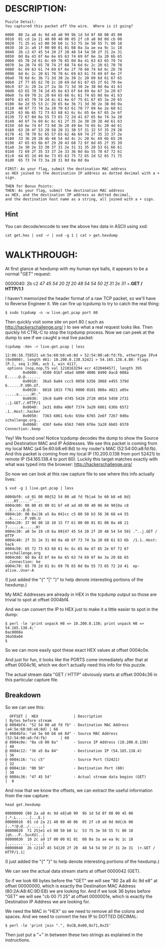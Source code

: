 # DESCRIPTION: #

~~~~
Puzzle Detail:
You captured this packet off the wire.  Where is it going?

0000  80 2a a8 4c 9d e8 a0 99 9b 1d 5d 8f 08 00 45 00
0010  01 cd 2a 21 40 00 40 06 05 2f c0 a8 0d 0d cb 00
0020  71 25 e1 e3 00 50 b0 1c 53 75 3e 58 55 7c 80 18
0030  10 2c a9 1f 00 00 01 01 08 0a 3a ae ea 9c 1c 18
0040  2b c2 47 45 54 20 2f 20 48 54 54 50 2f 31 2e 31
0050  0d 0a 43 6f 6e 6e 65 63 74 69 6f 6e 3a 20 6b 65
0060  65 70 2d 61 6c 69 76 65 0d 0a 41 63 63 65 70 74
0070  3a 20 74 65 78 74 2f 68 74 6d 6c 2c 20 61 70 70
0080  6c 69 63 61 74 69 6f 6e 2f 78 68 74 6d 6c 2b 78
0090  6d 6c 2c 20 61 70 70 6c 69 63 61 74 69 6f 6e 2f
00a0  78 6d 6c 3b 71 3d 30 2e 39 2c 20 69 6d 61 67 65
00b0  2f 77 65 62 70 2c 20 69 6d 61 67 65 2f 61 70 6e
00c0  67 2c 20 2a 2f 2a 3b 71 3d 30 2e 38 0d 0a 41 63
00d0  63 65 70 74 2d 45 6e 63 6f 64 69 6e 67 3a 20 67
00e0  7a 69 70 2c 20 64 65 66 6c 61 74 65 0d 0a 41 63
00f0  63 65 70 74 2d 4c 61 6e 67 75 61 67 65 3a 20 65
0100  6e 2d 55 53 2c 20 65 6e 3b 71 3d 30 2e 38 0d 0a
0110  48 6f 73 74 3a 20 70 63 61 70 77 69 6e 2e 68 61
0120  63 6b 65 72 73 63 68 61 6c 6c 65 6e 67 65 2e 6f
0130  72 67 0d 0a 55 73 65 72 2d 41 67 65 6e 74 3a 20
0140  4d 6f 7a 69 6c 6c 61 2f 35 2e 30 20 28 4d 61 63
0150  69 6e 74 6f 73 68 3b 20 49 6e 74 65 6c 20 4d 61
0160  63 20 4f 53 20 58 20 31 30 5f 31 32 5f 35 29 20
0170  41 70 70 6c 65 57 65 62 4b 69 74 2f 35 33 37 2e
0180  33 36 20 28 4b 48 54 4d 4c 2c 20 6c 69 6b 65 20
0190  47 65 63 6b 6f 29 20 43 68 72 6f 6d 65 2f 35 39
01a0  2e 30 2e 33 30 37 31 2e 31 31 35 20 53 61 66 61
01b0  72 69 2f 35 33 37 2e 33 36 0d 0a 55 70 67 72 61
01c0  64 65 2d 49 6e 73 65 63 75 72 65 2d 52 65 71 75
01d0  65 73 74 73 3a 20 31 0d 0a 0d 0a

FIRST: As your flag, submit the destination MAC address
as HEX joined to the destination IP address as dotted decimal with a + sign.

THEN for Bonus Points:
THEN: As your flag, submit the destination MAC address
as HEX, and the destination IP address as dotted decimal,
and the destination host name as a string, all joined with a + sign.
~~~~

## Hint ##

You can decode/encode to see the above hex data in ASCII using xxd:

~~~~
cat get.hex | xxd -r | xxd -g 1 | cat > get.hexdump
~~~~


# WALKTHROUGH: #

At first glance at hexdump with my human eye balls, it appears to be a normal "GET" request:

0000040: 2b c2 *47 45 54 20 2f 20 48 54 54 50 2f 31 2e 31*  +.**GET / HTTP/1.1**

I haven't memorized the header format of a raw TCP packet, so we'll have to Reverse Engineer it. We can fire up tcpdump to try to catch the real thing:

~~~~
$ sudo tcpdump -n -w live.get.pcap port 80
~~~~

Then quickly visit some site on port 80 ( such as http://hackerschallenge.org/ ) to see what a real request looks like. Then quickly hit CTRL-C to stop the tcpdump process. Now we can peek at the dump to see if we caught a real live packet:

~~~~
tcpdump -Xen -r live.get.pcap | less

12:06:18.758521 a4:5e:60:b8:e6:8d > 52:54:00:a8:fd:fb, ethertype IPv4 (0x0800), length 461: 10.200.0.138.52421 > 54.165.138.4.80: Flags [P.], seq 1:396, ack 1, win 4117,
 options [nop,nop,TS val 1210163294 ecr 432040457], length 395
        0x0000:  4500 01bf e8ad 4000 4006 8490 0ac8 008a  E.....@.@.......
        0x0010:  36a5 8a04 ccc5 0050 b356 3068 e455 379d  6......P.V0h.U7.
        0x0020:  8018 1015 f761 0000 0101 080a 4821 a05e  .....a......H!.^
        0x0030:  19c0 6a09 4745 5420 2f20 4854 5450 2f31  ..j.GET./.HTTP/1
        0x0040:  2e31 0d0a 486f 7374 3a20 6861 636b 6572  .1..Host:.hacker
        0x0050:  7363 6861 6c6c 656e 6765 2e6f 7267 0d0a  schallenge.org..
        0x0060:  436f 6e6e 6563 7469 6f6e 3a20 6b65 6570  Connection:.keep
~~~~

Yey! We found one! Notice tcpdump decodes the dump to show the Source and Destination MAC and IP Addresses. We see this packet is coming from my local MAC (a4:5e:60:b8:e6:8d) to my router's MAC (52:54:00:a8:fd:fb). And this packet is coming from my local IP (10.200.0.138 from port 52421) to remote IP (54.165.138.4 to port 80). Luckily this target matches exactly with what was typed into the browser: http://hackerschallenge.org/

So now we can look at this raw capture file to see where this info actually lives:

~~~~
$ xxd -g 1 live.get.pcap | less

0004bf0: cd 01 00 00{52 54 00 a8 fd fb|a4 5e 60 b8 e6 8d} ....RT.....^`...
0004c00: 08 00 45 00 01 bf e8 ad 40 00 40 06 84 90{0a c8  ..E.....@.@.....
0004c10: 00 8a|36 a5 8a 04}cc c5 00 50 b3 56 30 68 e4 55  ..6......P.V0h.U
0004c20: 37 9d 80 18 10 15 f7 61 00 00 01 01 08 0a 48 21  7......a......H!
0004c30: a0 5e 19 c0 6a 09{47 45 54 20 2f 20 48 54 54 50} .^..j.GET / HTTP
0004c40: 2f 31 2e 31 0d 0a 48 6f 73 74 3a 20 68 61 63 6b  /1.1..Host: hack
0004c50: 65 72 73 63 68 61 6c 6c 65 6e 67 65 2e 6f 72 67  erschallenge.org
0004c60: 0d 0a 43 6f 6e 6e 65 63 74 69 6f 6e 3a 20 6b 65  ..Connection: ke
0004c70: 65 70 2d 61 6c 69 76 65 0d 0a 55 73 65 72 2d 41  ep-alive..User-A
~~~~

(I just added the "{" "|" "}" to help denote interesting portions of the hexdump.)

My MAC Addresses are already in HEX in the tcpdump output so those are trivial to spot at offset 0004bf4.

And we can convert the IP to HEX just to make it a little easier to spot in the dump:

~~~~
$ perl -le 'print unpack H8 => 10.200.0.138; print unpack H8 => 54.165.138.4;'
0ac8008a
36a58a04
$
~~~~

So we can more easily spot these exact HEX values at offset 0004c0e.

And just for fun, it looks like the PORTS come immediately after that at offset 0004c16, which we don't actually need this info for this puzzle.

The actual stream data "GET / HTTP" obviously starts at offset 0004c36 in this particular capture file.

## Breakdown ##

So we can see this:

~~~~
  OFFSET |  HEX                | Description                                 | Bytes before stream
@ 0004bf4: "52 54 00 a8 fd fb" - Destination MAC Address (a4:5e:60:b8:e6:8d) | 66
@ 0004bfa: "a4 5e 60 b8 e6 8d" - Source MAC Address (52:54:00:a8:fd:fb)      | 60
@ 0004c0e: "0a c8 00 8a"       - Source IP Address (10.200.0.138)            | 40
@ 0004c12: "36 a5 8a 04"       - Destination IP (54.165.138.4)               | 36
@ 0004c16: "cc c5"             - Source Port (52421)                         | 32
@ 0004c18: "00 50"             - Destination Port (80)                       | 30
@ 0004c36: "47 45 54"          - Actual stream data begins (GET)             |  0
~~~~

And now that we know the offsets, we can extract the useful information from the raw capture:

~~~~
head get.hexdump

00000000 {80 2a a8 4c 9d e8}a0 99  9b 1d 5d 8f 08 00 45 00  |.*.L......]...E.|
00000010  01 cd 2a 21 40 00 40 06  05 2f c0 a8 0d 0d{cb 00  |..*!@.@../......|
00000020  71 25}e1 e3 00 50 b0 1c  53 75 3e 58 55 7c 80 18  |q%...P..Su>XU|..|
00000030  10 2c a9 1f 00 00 01 01  08 0a 3a ae ea 9c 1c 18  |.,........:.....|
00000040  2b c2{47 45 54}20 2f 20  48 54 54 50 2f 31 2e 31  |+.GET / HTTP/1.1|
~~~~

(I just added the "{" "}" to help denote interesting portions of the hexdump.)

We can see the actual data stream starts at offset 0000042 (GET).

So if we look 66 bytes before the "GET" we will see "80 2a a8 4c 9d e8" at offset 00000000, which is exactly the Destination MAC Address (80:2A:A8:4C:9D:E8) we are looking for. And if we look 36 bytes before "GET" we will see "cb 00 71 25" at offset 0000001e, which is exactly the Destination IP Address we are looking for.

We need the MAC in "HEX" so we need to remove all the colons and spaces.
And we need to convert the hex IP to DOTTED DECIMAL:

~~~~
$ perl -le 'print join ".", 0xCB,0x00,0x71,0x25'
~~~~

Then just put a "+" in between these two strings as explained in the instructions.
